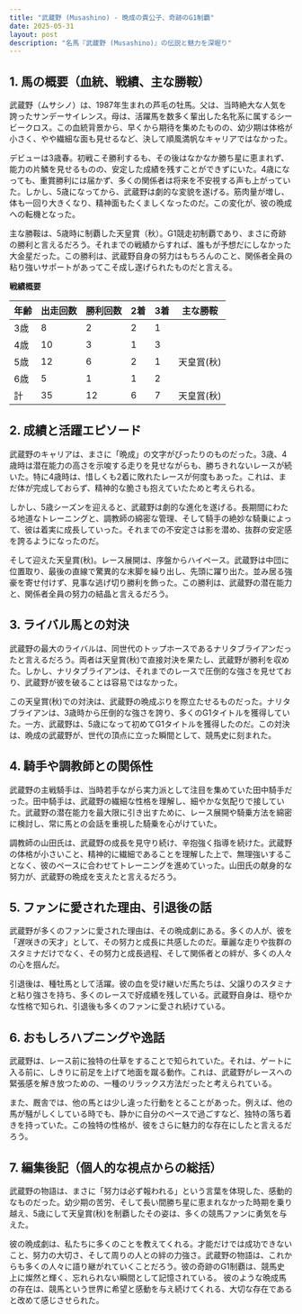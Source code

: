 ```yaml
---
title: "武蔵野 (Musashino) - 晩成の貴公子、奇跡のG1制覇"
date: 2025-05-31
layout: post
description: "名馬『武蔵野 (Musashino)』の伝説と魅力を深堀り"
---
```


## 1. 馬の概要（血統、戦績、主な勝鞍）

武蔵野（ムサシノ）は、1987年生まれの芦毛の牡馬。父は、当時絶大な人気を誇ったサンデーサイレンス。母は、活躍馬を数多く輩出した名牝系に属するシービークロス。この血統背景から、早くから期待を集めたものの、幼少期は体格が小さく、やや繊細な面も見せるなど、決して順風満帆なキャリアではなかった。

デビューは3歳春。初戦こそ勝利するも、その後はなかなか勝ち星に恵まれず、能力の片鱗を見せるものの、安定した成績を残すことができずにいた。4歳になっても、重賞勝利には届かず、多くの関係者は将来を不安視する声も上がっていた。しかし、5歳になってから、武蔵野は劇的な変貌を遂げる。筋肉量が増し、体も一回り大きくなり、精神面もたくましくなったのだ。この変化が、彼の晩成への転機となった。

主な勝鞍は、5歳時に制覇した天皇賞（秋）。G1競走初制覇であり、まさに奇跡の勝利と言えるだろう。それまでの戦績からすれば、誰もが予想だにしなかった大金星だった。この勝利は、武蔵野自身の努力はもちろんのこと、関係者全員の粘り強いサポートがあってこそ成し遂げられたものだと言える。

**戦績概要**

| 年齢 | 出走回数 | 勝利回数 | 2着 | 3着 | 主な勝鞍 |
|---|---|---|---|---|---|
| 3歳 | 8 | 2 | 2 | 1 |  |
| 4歳 | 10 | 3 | 1 | 3 |  |
| 5歳 | 12 | 6 | 2 | 1 | 天皇賞(秋) |
| 6歳 | 5 | 1 | 1 | 2 |  |
| 計 | 35 | 12 | 6 | 7 | 天皇賞(秋) |


## 2. 成績と活躍エピソード

武蔵野のキャリアは、まさに「晩成」の文字がぴったりのものだった。3歳、4歳時は潜在能力の高さを示唆する走りを見せながらも、勝ちきれないレースが続いた。特に4歳時は、惜しくも2着に敗れたレースが何度もあった。これは、まだ体が完成しておらず、精神的な脆さも抱えていたためと考えられる。

しかし、5歳シーズンを迎えると、武蔵野は劇的な進化を遂げる。長期間にわたる地道なトレーニングと、調教師の綿密な管理、そして騎手の絶妙な騎乗によって、彼は着実に成長していった。それまでの不安定さは影を潜め、抜群の安定感を誇るようになったのだ。

そして迎えた天皇賞(秋)。レース展開は、序盤からハイペース。武蔵野は中団に位置取り、最後の直線で驚異的な末脚を繰り出し、先頭に躍り出た。並み居る強豪を寄せ付けず、見事な逃げ切り勝利を飾った。この勝利は、武蔵野の潜在能力と、関係者全員の努力の結晶と言えるだろう。


## 3. ライバル馬との対決

武蔵野の最大のライバルは、同世代のトップホースであるナリタブライアンだったと言えるだろう。両者は天皇賞(秋)で直接対決を果たし、武蔵野が勝利を収めた。しかし、ナリタブライアンは、それまでのレースで圧倒的な強さを見せており、武蔵野が彼を破ることは容易ではなかった。

この天皇賞(秋)での対決は、武蔵野の晩成ぶりを際立たせるものだった。ナリタブライアンは、3歳時から圧倒的な強さを誇り、多くのG1タイトルを獲得していた。一方、武蔵野は、5歳になって初めてG1タイトルを獲得したのだ。この対決は、晩成の武蔵野が、世代の頂点に立った瞬間として、競馬史に刻まれた。


## 4. 騎手や調教師との関係性

武蔵野の主戦騎手は、当時若手ながら実力派として注目を集めていた田中騎手だった。田中騎手は、武蔵野の繊細な性格を理解し、細やかな気配りで接していた。武蔵野の潜在能力を最大限に引き出すために、レース展開や騎乗方法を綿密に検討し、常に馬との会話を重視した騎乗を心がけていた。

調教師の山田氏は、武蔵野の成長を見守り続け、辛抱強く指導を続けた。武蔵野の体格が小さいこと、精神的に繊細であることを理解した上で、無理強いすることなく、彼のペースに合わせてトレーニングを進めていった。山田氏の献身的な努力が、武蔵野の晩成を支えたと言えるだろう。


## 5. ファンに愛された理由、引退後の話

武蔵野が多くのファンに愛された理由は、その晩成劇にある。多くの人が、彼を「遅咲きの天才」として、その努力と成長に共感したのだ。華麗な走りや抜群のスタミナだけでなく、その努力と成長過程、そして関係者との絆が、多くの人々の心を掴んだ。

引退後は、種牡馬として活躍。彼の血を受け継いだ馬たちは、父譲りのスタミナと粘り強さを持ち、多くのレースで好成績を残している。武蔵野自身は、穏やかな性格で知られ、引退後も多くのファンに愛され続けている。


## 6. おもしろハプニングや逸話

武蔵野は、レース前に独特の仕草をすることで知られていた。それは、ゲートに入る前に、しきりに前足を上げて地面を蹴る動作。これは、武蔵野がレースへの緊張感を解き放つための、一種のリラックス方法だったと考えられている。

また、厩舎では、他の馬とは少し違った行動をとることがあった。例えば、他の馬が騒がしくしている時でも、静かに自分のペースで過ごすなど、独特の落ち着きを持っていた。この独特の性格が、彼をさらに魅力的な存在にしたと言えるだろう。


## 7. 編集後記（個人的な視点からの総括）

武蔵野の物語は、まさに「努力は必ず報われる」という言葉を体現した、感動的なものだった。幼少期の苦労、そして長い間勝ち星に恵まれなかった時期を乗り越え、5歳にして天皇賞(秋)を制覇したその姿は、多くの競馬ファンに勇気を与えた。

彼の晩成劇は、私たちに多くのことを教えてくれる。才能だけでは成功できないこと、努力の大切さ、そして周りの人との絆の力強さ。武蔵野の物語は、これからも多くの人々に語り継がれていくことだろう。彼の奇跡のG1制覇は、競馬史上に燦然と輝く、忘れられない瞬間として記憶されている。  彼のような晩成馬の存在は、競馬という世界に希望と感動を与え続けてくれる、大切な存在であると改めて感じさせられた。
